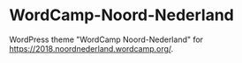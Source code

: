 # WordCamp-Noord-Nederland
WordPress theme "WordCamp Noord-Nederland" for https://2018.noordnederland.wordcamp.org/.

